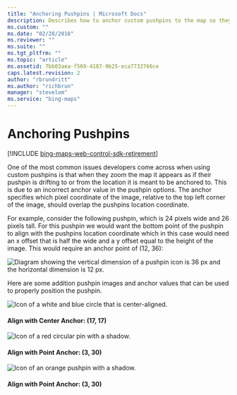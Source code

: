 ```yaml
---
title: "Anchoring Pushpins | Microsoft Docs"
description: Describes how to anchor custom pushpins to the map so they maintain correct placement when zoomed in using anchor values.
ms.custom: ""
ms.date: "02/28/2018"
ms.reviewer: ""
ms.suite: ""
ms.tgt_pltfrm: ""
ms.topic: "article"
ms.assetid: 7bb03aea-f569-4187-9b25-eca7732766ce
caps.latest.revision: 2
author: "rbrundritt"
ms.author: "richbrun"
manager: "stevelom"
ms.service: "bing-maps"
---
```


# Anchoring Pushpins

[!INCLUDE [bing-maps-web-control-sdk-retirement](../../../includes/bing-maps-web-control-sdk-retirement.md)]

One of the most common issues developers come across when using custom pushpins is that when they zoom the map it appears as if their pushpin is drifting to or from the location it is meant to be anchored to. This is due to an incorrect anchor value in the pushpin options. The anchor specifies which pixel coordinate of the image, relative to the top left corner of the image, should overlap the pushpins location coordinate.
  
For example, consider the following pushpin, which is 24 pixels wide and 26 pixels tall. For this pushpin we would want the bottom point of the pushpin to align with the pushpins location coordinate which in this case would need an x offset that is half the wide and a y offset equal to the height of the image. This would require an anchor point of (12, 36):

![Diagram showing the vertical dimension of a pushpin icon is 36 px and the horizontal dimension is 12 px.](../../media/bmv8-anchoringpushpins-dimensions.png)
 
Here are some addition pushpin images and anchor values that can be used to properly position the pushpin.

![Icon of a white and blue circle that is center-aligned.](../../media/bmv8-anchoringpushpins-aligncenter.png)
#### Align with Center Anchor: (17, 17)

![Icon of a red circular pin with a shadow.](../../media/bmv8-anchoringpushpins-alignwithpoint.png)
#### Align with Point Anchor: (3, 30)

![Icon of an orange pushpin with a shadow.](../../media/bmv8-anchoringpushpins-alignpushpin.png)
#### Align with Point Anchor: (3, 30)


